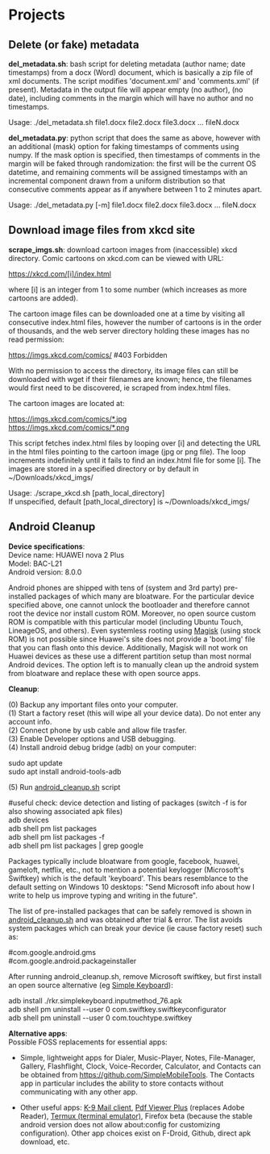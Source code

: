 # Projects

## Delete (or fake) metadata

**del_metadata.sh**: bash script for deleting metadata (author name; date timestamps) from a docx (Word) document, which is basically a zip file of xml documents. The script modifies 'document.xml' and 'comments.xml' (if present). Metadata in the output file will appear empty (no author), (no date), including comments in the margin which will have no author and no timestamps. 

Usage: ./del_metadata.sh file1.docx file2.docx file3.docx ... fileN.docx

**del_metadata.py**: python script that does the same as above, however with an additional (mask) option for faking timestamps of comments using numpy. If the mask option is specified, then timestamps of comments in the margin will be faked through randomization: the first will be the current OS datetime, and remaining comments will be assigned timestamps with an incremental component drawn from a uniform distribution so that consecutive comments appear as if anywhere between 1 to 2 minutes apart.   

Usage: ./del_metadata.py [-m] file1.docx file2.docx file3.docx ... fileN.docx

## Download image files from xkcd site

**scrape_imgs.sh**: download cartoon images from (inaccessible) xkcd directory. 
Comic cartoons on xkcd.com can be viewed with URL: 

https://xkcd.com/[i]/index.html

where [i] is an integer from 1 to some number (which increases as more cartoons are added).

The cartoon image files can be downloaded one at a time by visiting all consecutive index.html files, however the number of cartoons is in the order of thousands, and the web server directory holding these images has no read permission: 

https://imgs.xkcd.com/comics/      #403 Forbidden

With no permission to access the directory, its image files can still be downloaded with wget if their filenames are known; hence, the filenames would first need to be discovered, ie scraped from index.html files. 

The cartoon images are located at:

https://imgs.xkcd.com/comics/*.jpg	<br>
https://imgs.xkcd.com/comics/*.png

This script fetches index.html files by looping over [i] and detecting the URL in the html files pointing to the cartoon image (jpg or png file). The loop increments indefinitely until it fails to find an index.html file for some [i]. The images are stored in a specified directory or by default in ~/Downloads/xkcd_imgs/ 

Usage: ./scrape_xkcd.sh  [path_local_directory] <br>
       If unspecified, default [path_local_directory] is ~/Downloads/xkcd_imgs/
	
## Android Cleanup

**Device specifications**:		<br>
Device name: HUAWEI nova 2 Plus		<br>
Model: BAC-L21				<br>
Android version: 8.0.0			<br>

Android phones are shipped with tens of (system and 3rd party) pre-installed packages of which many are bloatware. For the particular device specified above, one cannot unlock the bootloader and therefore cannot root the device nor install custom ROM. Moreover, no open source custom ROM is compatible with this particular model (including Ubuntu Touch, LineageOS, and others). Even systemless rooting using <a href="https://github.com/topjohnwu/Magisk">Magisk</a> (using stock ROM) is not possible since Huawei's site does not provide a 'boot.img' file that you can flash onto this device. Additionally, Magisk will not work on Huawei devices as these use a different partition setup than most normal Android devices. The option left is to manually clean up the android system from bloatware and replace these with open source apps.
  
**Cleanup**: <br>

(0) Backup any important files onto your computer. <br>
(1) Start a factory reset (this will wipe all your device data). Do not enter any account info. <br>
(2) Connect phone by usb cable and allow file trasfer. <br>
(3) Enable Developer options and USB debugging. <br>
(4) Install android debug bridge (adb) on your computer:

sudo apt update <br>
sudo apt install android-tools-adb <br> 

(5) Run <a href="https://github.com/thln2ejz/Scripting_Bash/blob/main/android_cleanup.sh">android_cleanup.sh</a> script <br>

#useful check: device detection and listing of packages (switch -f is for also showing associated apk files) <br> 
adb devices <br>
adb shell pm list packages <br>
adb shell pm list packages -f  
adb shell pm list packages | grep google <br>

Packages typically include bloatware from google, facebook, huawei, gameloft, netflix, etc., not to mention a potential keylogger (Microsoft's Swiftkey) which is the default 'keyboard'. This bears resemblance to the default setting on Windows 10 desktops: "Send Microsoft info about how I write to help us improve typing and writing in the future". 

The list of pre-installed packages that can be safely removed is shown in <a href="https://github.com/thln2ejz/Scripting_Bash/blob/main/android_cleanup.sh">android_cleanup.sh</a> and was obtained after trial & error. The list avoids system packages which can break your device (ie cause factory reset) such as:

#com.google.android.gms			<br>
#com.google.android.packageinstaller	<br>  	

After running android_cleanup.sh, remove Microsoft swiftkey, but first install an open source alternative (eg <a href="https://f-droid.org/en/packages/rkr.simplekeyboard.inputmethod/">Simple Keyboard</a>):

adb install ./rkr.simplekeyboard.inputmethod_76.apk  <br>
adb shell pm uninstall --user 0 com.swiftkey.swiftkeyconfigurator <br>
adb shell pm uninstall --user 0 com.touchtype.swiftkey	<br>

**Alternative apps**: <br>
Possible FOSS replacements for essential apps:

* Simple, lightweight apps for Dialer, Music-Player, Notes, File-Manager, Gallery, Flashflight, Clock, Voice-Recorder, Calculator, and Contacts can be obtained from https://github.com/SimpleMobileTools. The Contacts app in particular includes the ability to store contacts without communicating with any other app.

* Other useful apps: <a href="https://f-droid.org/en/packages/com.fsck.k9/">K-9 Mail client</a>, <a href="https://f-droid.org/en/packages/com.gsnathan.pdfviewer/">Pdf Viewer Plus</a> (replaces Adobe Reader), <a href="https://f-droid.org/en/packages/com.termux/">Termux (terminal emulator)</a>, Firefox beta (because the stable android version does not allow about:config for customizing configuration). Other app choices exist on F-Droid, Github, direct apk download, etc.
